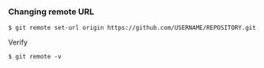 ### Changing remote URL
```console
$ git remote set-url origin https://github.com/USERNAME/REPOSITORY.git
```
Verify
```console
$ git remote -v
```
